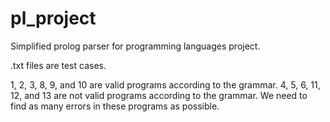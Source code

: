 # pl_project

Simplified prolog parser for programming languages project.

<number>.txt files are test cases.

1, 2, 3, 8, 9, and 10 are valid programs according to the grammar.
4, 5, 6, 11, 12, and 13 are not valid programs according to the grammar.
We need to find as many errors in these programs as possible.
